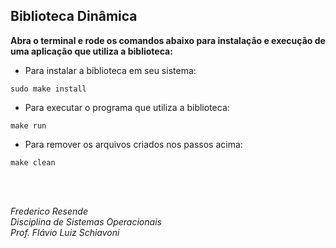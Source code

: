 ## Biblioteca Dinâmica

**Abra o terminal e rode os comandos abaixo para instalação e execução de uma aplicação que utiliza a biblioteca:**

- Para instalar a biblioteca em seu sistema:

`
sudo make install
`


- Para executar o programa que utiliza a biblioteca:

`
make run
`


- Para remover os arquivos criados nos passos acima:

`
make clean
`

<br><br>

*Frederico Resende*<br/>
*Disciplina de Sistemas Operacionais*<br/>
*Prof. Flávio Luiz Schiavoni*
